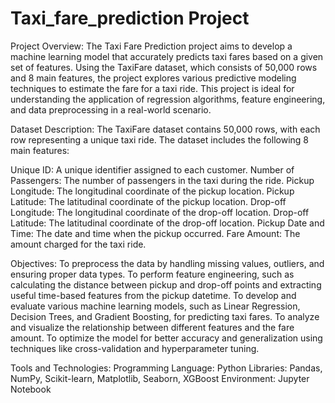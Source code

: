 # Taxi_fare_prediction Project
Project Overview:
The Taxi Fare Prediction project aims to develop a machine learning model that accurately predicts taxi fares based on a given set of features. Using the TaxiFare dataset, which consists of 50,000 rows and 8 main features, the project explores various predictive modeling techniques to estimate the fare for a taxi ride. This project is ideal for understanding the application of regression algorithms, feature engineering, and data preprocessing in a real-world scenario.

Dataset Description:
The TaxiFare dataset contains 50,000 rows, with each row representing a unique taxi ride. The dataset includes the following 8 main features:

Unique ID: A unique identifier assigned to each customer.
Number of Passengers: The number of passengers in the taxi during the ride.
Pickup Longitude: The longitudinal coordinate of the pickup location.
Pickup Latitude: The latitudinal coordinate of the pickup location.
Drop-off Longitude: The longitudinal coordinate of the drop-off location.
Drop-off Latitude: The latitudinal coordinate of the drop-off location.
Pickup Date and Time: The date and time when the pickup occurred.
Fare Amount: The amount charged for the taxi ride.

Objectives:
To preprocess the data by handling missing values, outliers, and ensuring proper data types.
To perform feature engineering, such as calculating the distance between pickup and drop-off points and extracting useful time-based features from the pickup datetime.
To develop and evaluate various machine learning models, such as Linear Regression, Decision Trees, and Gradient Boosting, for predicting taxi fares.
To analyze and visualize the relationship between different features and the fare amount.
To optimize the model for better accuracy and generalization using techniques like cross-validation and hyperparameter tuning.

Tools and Technologies:
Programming Language: Python
Libraries: Pandas, NumPy, Scikit-learn, Matplotlib, Seaborn, XGBoost
Environment: Jupyter Notebook

